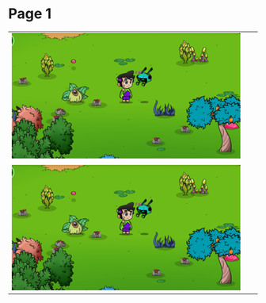 # Page 1

|                                                                  |   |   |
| ---------------------------------------------------------------- | - | - |
| ![](<.gitbook/assets/Captura de pantalla 2022-10-18 112614.png>) |   |   |
|                                                                  |   |   |
| ![](<.gitbook/assets/Captura de pantalla 2022-10-18 112614.png>)                      |   |   |

<img style="width:10% !important;" src=".gitbook/assets/file.drawing.svg" alt="" class="gitbook-drawing">
